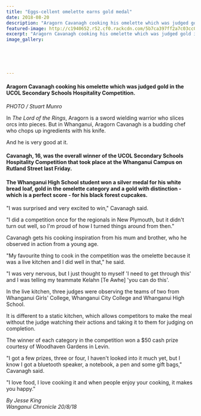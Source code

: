 ```yaml
---
title: "Eggs-cellent omelette earns gold medal"
date: 2018-08-20
description: "Aragorn Cavanagh cooking his omelette which was judged gold in the UCOL Secondary Schools Hospitality Competition."
featured-image: http://c1940652.r52.cf0.rackcdn.com/5b7ca397ff2a7c03cc0000f6/Cooking-Aragorn-Cavanagh-340chron-20-aug.gif
excerpt: "Aragorn Cavanagh cooking his omelette which was judged gold in the UCOL Secondary Schools Hospitality Competition."
image_gallery:
    
    
    
    
    
---
```


<h4><span>Aragorn Cavanagh cooking his omelette which was judged gold in the UCOL Secondary Schools Hospitality Competition. </span></h4>
<p><em>PHOTO / Stuart Munro</em></p>
<p class="element element-paragraph">In&nbsp;<em>The Lord of the Rings</em>, Aragorn is a sword wielding warrior who slices orcs into pieces. But in Whanganui, Aragorn Cavanagh is a budding chef who chops up ingredients with his knife.</p>
<p class="element element-paragraph">And he is very good at it.</p>
<h4 class="element element-paragraph">Cavanagh, 16, was the overall winner of the UCOL Secondary Schools Hospitality Competition that took place at the Whanganui Campus on Rutland Street last Friday.</h4>
<h4 class="element element-paragraph">The Whanganui High School student won a silver medal for his white bread loaf, gold in the omelette category and a gold with distinction - which is a perfect score - for his black forest cupcakes.</h4>
<p class="element element-paragraph">"I was surprised and very excited to win," Cavanagh said.</p>
<p class="element element-paragraph">"I did a competition once for the regionals in New Plymouth, but it didn't turn out well, so I'm proud of how I turned things around from then."</p>
<p class="element element-paragraph">Cavanagh gets his cooking inspiration from his mum and brother, who he observed in action from a young age.</p>
<p class="element element-paragraph">"My favourite thing to cook in the competition was the omelette because it was a live kitchen and I did well in that," he said.</p>
<p class="element element-paragraph">"I was very nervous, but I just thought to myself 'I need to get through this' and I was telling my teammate Kelahn [Te Awhe] 'you can do this'.</p>
<p class="element element-paragraph">In the live kitchen, three judges were observing the teams of two from Whanganui Girls' College, Whanganui City College and Whanganui High School.</p>
<p class="element element-paragraph">It is different to a static kitchen, which allows competitors to make the meal without the judge watching their actions and taking it to them for judging on completion.</p>
<p class="element element-paragraph">The winner of each category in the competition won a $50 cash prize courtesy of Woodhaven Gardens in Levin.</p>
<p class="element element-paragraph">"I got a few prizes, three or four, I haven't looked into it much yet, but I know I got a bluetooth speaker, a notebook, a pen and some gift bags," Cavanagh said.</p>
<p class="element element-paragraph">"I love food, I love cooking it and when people enjoy your cooking, it makes you happy."</p>
<p><em>By Jesse King<br />Wanganui Chronicle 20/8/18</em></p>

